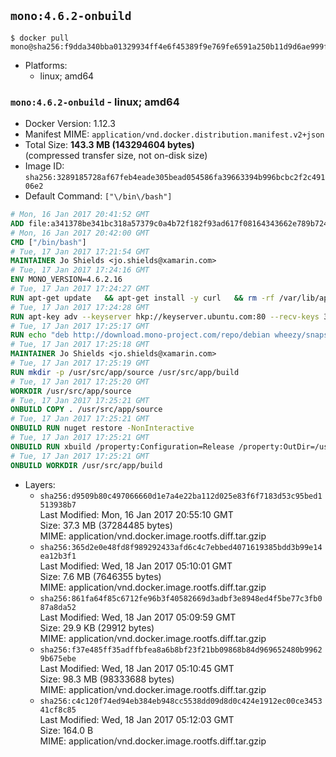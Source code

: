 ## `mono:4.6.2-onbuild`

```console
$ docker pull mono@sha256:f9dda340bba01329934ff4e6f45389f9e769fe6591a250b11d9d6ae999fa4eb2
```

-	Platforms:
	-	linux; amd64

### `mono:4.6.2-onbuild` - linux; amd64

-	Docker Version: 1.12.3
-	Manifest MIME: `application/vnd.docker.distribution.manifest.v2+json`
-	Total Size: **143.3 MB (143294604 bytes)**  
	(compressed transfer size, not on-disk size)
-	Image ID: `sha256:3289185728af67feb4eade305bead054586fa39663394b996bcbc2f2c49106e2`
-	Default Command: `["\/bin\/bash"]`

```dockerfile
# Mon, 16 Jan 2017 20:41:52 GMT
ADD file:a341378be341bc318a57379c0a4b72f182f93ad617f08164343662e789b7244b in / 
# Mon, 16 Jan 2017 20:42:00 GMT
CMD ["/bin/bash"]
# Tue, 17 Jan 2017 17:21:54 GMT
MAINTAINER Jo Shields <jo.shields@xamarin.com>
# Tue, 17 Jan 2017 17:24:16 GMT
ENV MONO_VERSION=4.6.2.16
# Tue, 17 Jan 2017 17:24:27 GMT
RUN apt-get update   && apt-get install -y curl   && rm -rf /var/lib/apt/lists/*
# Tue, 17 Jan 2017 17:24:28 GMT
RUN apt-key adv --keyserver hkp://keyserver.ubuntu.com:80 --recv-keys 3FA7E0328081BFF6A14DA29AA6A19B38D3D831EF
# Tue, 17 Jan 2017 17:25:17 GMT
RUN echo "deb http://download.mono-project.com/repo/debian wheezy/snapshots/$MONO_VERSION main" > /etc/apt/sources.list.d/mono-xamarin.list   && apt-get update   && apt-get install -y binutils mono-devel ca-certificates-mono fsharp mono-vbnc nuget referenceassemblies-pcl   && rm -rf /var/lib/apt/lists/* /tmp/*
# Tue, 17 Jan 2017 17:25:18 GMT
MAINTAINER Jo Shields <jo.shields@xamarin.com>
# Tue, 17 Jan 2017 17:25:19 GMT
RUN mkdir -p /usr/src/app/source /usr/src/app/build
# Tue, 17 Jan 2017 17:25:20 GMT
WORKDIR /usr/src/app/source
# Tue, 17 Jan 2017 17:25:21 GMT
ONBUILD COPY . /usr/src/app/source
# Tue, 17 Jan 2017 17:25:21 GMT
ONBUILD RUN nuget restore -NonInteractive
# Tue, 17 Jan 2017 17:25:21 GMT
ONBUILD RUN xbuild /property:Configuration=Release /property:OutDir=/usr/src/app/build/
# Tue, 17 Jan 2017 17:25:21 GMT
ONBUILD WORKDIR /usr/src/app/build
```

-	Layers:
	-	`sha256:d9509b80c497066660d1e7a4e22ba112d025e83f6f7183d53c95bed1513938b7`  
		Last Modified: Mon, 16 Jan 2017 20:55:10 GMT  
		Size: 37.3 MB (37284485 bytes)  
		MIME: application/vnd.docker.image.rootfs.diff.tar.gzip
	-	`sha256:365d2e0e48fd8f989292433afd6c4c7ebbed4071619385bdd3b99e14ea12b3f1`  
		Last Modified: Wed, 18 Jan 2017 05:10:01 GMT  
		Size: 7.6 MB (7646355 bytes)  
		MIME: application/vnd.docker.image.rootfs.diff.tar.gzip
	-	`sha256:861fa64f85c6712fe96b3f40582669d3adbf3e8948ed4f5be77c3fb087a8da52`  
		Last Modified: Wed, 18 Jan 2017 05:09:59 GMT  
		Size: 29.9 KB (29912 bytes)  
		MIME: application/vnd.docker.image.rootfs.diff.tar.gzip
	-	`sha256:f37e485ff35adffbfea8a6b8bf23f21bb09868b84d969652480b99629b675ebe`  
		Last Modified: Wed, 18 Jan 2017 05:10:45 GMT  
		Size: 98.3 MB (98333688 bytes)  
		MIME: application/vnd.docker.image.rootfs.diff.tar.gzip
	-	`sha256:c4c120f74ed94eb384eb948cc5538dd09d8d0c424e1912ec00ce345341cf8c85`  
		Last Modified: Wed, 18 Jan 2017 05:12:03 GMT  
		Size: 164.0 B  
		MIME: application/vnd.docker.image.rootfs.diff.tar.gzip
